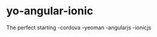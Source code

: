 yo-angular-ionic
==========================

The perfect starting
-cordova
-yeoman
-angularjs
-ionicjs